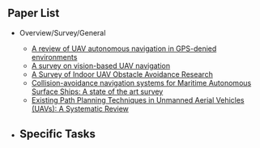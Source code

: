 ## Paper List
- Overview/Survey/General
    - [A review of UAV autonomous navigation in GPS-denied environments](./PaperDetails/A%20review%20of%20UAV%20autonomous%20navigation%20in%20GPS-denied%20environments.md)
    - [A survey on vision-based UAV navigation](./PaperDetails/A%20survey%20on%20vision-based%20UAV%20navigation.md)
    - [A Survey of Indoor UAV Obstacle Avoidance Research](./PaperDetails/A%20Survey%20of%20Indoor%20UAV%20Obstacle%20Avoidance%20Research.md)
    - [Collision-avoidance navigation systems for Maritime Autonomous Surface Ships: A state of the art survey](./PaperDetails/Collision-avoidance%20navigation%20systems%20for%20Maritime%20Autonomous%20Surface%20Ships:%20A%20state%20of%20the%20art%20survey.md)
    - [Existing Path Planning Techniques in Unmanned Aerial Vehicles (UAVs): A Systematic Review](./PaperDetails/Existing%20Path%20Planning%20Techniques%20in%20Unmanned%20Aerial%20Vehicles%20(UAVs):%20A%20Systematic%20Review.md)




- Specific Tasks
    -
